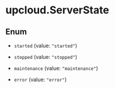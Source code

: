 # upcloud.ServerState

## Enum


* `started` (value: `"started"`)

* `stopped` (value: `"stopped"`)

* `maintenance` (value: `"maintenance"`)

* `error` (value: `"error"`)


